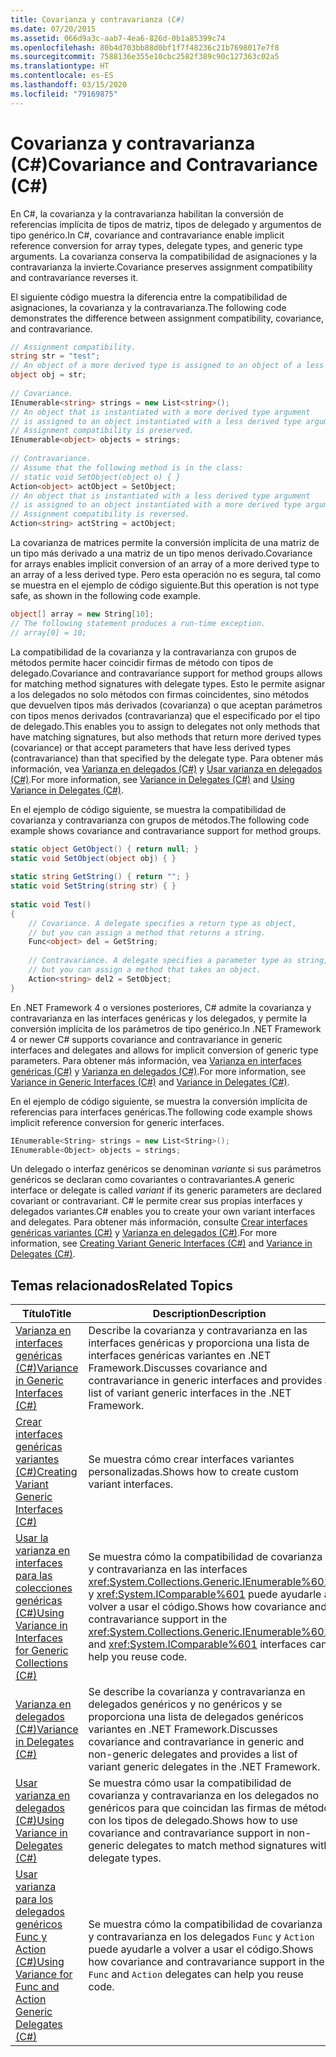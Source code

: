 ```yaml
---
title: Covarianza y contravarianza (C#)
ms.date: 07/20/2015
ms.assetid: 066d9a3c-aab7-4ea6-826d-0b1a85399c74
ms.openlocfilehash: 80b4d703bb88d0bf1f7f48236c21b7698017e7f8
ms.sourcegitcommit: 7588136e355e10cbc2582f389c90c127363c02a5
ms.translationtype: HT
ms.contentlocale: es-ES
ms.lasthandoff: 03/15/2020
ms.locfileid: "79169875"
---
```

# <a name="covariance-and-contravariance-c"></a><span data-ttu-id="b57ae-102">Covarianza y contravarianza (C#)</span><span class="sxs-lookup"><span data-stu-id="b57ae-102">Covariance and Contravariance (C#)</span></span>
<span data-ttu-id="b57ae-103">En C#, la covarianza y la contravarianza habilitan la conversión de referencias implícita de tipos de matriz, tipos de delegado y argumentos de tipo genérico.</span><span class="sxs-lookup"><span data-stu-id="b57ae-103">In C#, covariance and contravariance enable implicit reference conversion for array types, delegate types, and generic type arguments.</span></span> <span data-ttu-id="b57ae-104">La covarianza conserva la compatibilidad de asignaciones y la contravarianza la invierte.</span><span class="sxs-lookup"><span data-stu-id="b57ae-104">Covariance preserves assignment compatibility and contravariance reverses it.</span></span>  
  
 <span data-ttu-id="b57ae-105">El siguiente código muestra la diferencia entre la compatibilidad de asignaciones, la covarianza y la contravarianza.</span><span class="sxs-lookup"><span data-stu-id="b57ae-105">The following code demonstrates the difference between assignment compatibility, covariance, and contravariance.</span></span>  
  
```csharp  
// Assignment compatibility.
string str = "test";  
// An object of a more derived type is assigned to an object of a less derived type.
object obj = str;  
  
// Covariance.
IEnumerable<string> strings = new List<string>();  
// An object that is instantiated with a more derived type argument
// is assigned to an object instantiated with a less derived type argument.
// Assignment compatibility is preserved.
IEnumerable<object> objects = strings;  
  
// Contravariance.
// Assume that the following method is in the class:
// static void SetObject(object o) { }
Action<object> actObject = SetObject;  
// An object that is instantiated with a less derived type argument
// is assigned to an object instantiated with a more derived type argument.
// Assignment compatibility is reversed.
Action<string> actString = actObject;  
```  
  
 <span data-ttu-id="b57ae-106">La covarianza de matrices permite la conversión implícita de una matriz de un tipo más derivado a una matriz de un tipo menos derivado.</span><span class="sxs-lookup"><span data-stu-id="b57ae-106">Covariance for arrays enables implicit conversion of an array of a more derived type to an array of a less derived type.</span></span> <span data-ttu-id="b57ae-107">Pero esta operación no es segura, tal como se muestra en el ejemplo de código siguiente.</span><span class="sxs-lookup"><span data-stu-id="b57ae-107">But this operation is not type safe, as shown in the following code example.</span></span>  
  
```csharp  
object[] array = new String[10];  
// The following statement produces a run-time exception.  
// array[0] = 10;  
```  
  
 <span data-ttu-id="b57ae-108">La compatibilidad de la covarianza y la contravarianza con grupos de métodos permite hacer coincidir firmas de método con tipos de delegado.</span><span class="sxs-lookup"><span data-stu-id="b57ae-108">Covariance and contravariance support for method groups allows for matching method signatures with delegate types.</span></span> <span data-ttu-id="b57ae-109">Esto le permite asignar a los delegados no solo métodos con firmas coincidentes, sino métodos que devuelven tipos más derivados (covarianza) o que aceptan parámetros con tipos menos derivados (contravarianza) que el especificado por el tipo de delegado.</span><span class="sxs-lookup"><span data-stu-id="b57ae-109">This enables you to assign to delegates not only methods that have matching signatures, but also methods that return more derived types (covariance) or that accept parameters that have less derived types (contravariance) than that specified by the delegate type.</span></span> <span data-ttu-id="b57ae-110">Para obtener más información, vea [Varianza en delegados (C#)](./variance-in-delegates.md) y [Usar varianza en delegados (C#)](./using-variance-in-delegates.md).</span><span class="sxs-lookup"><span data-stu-id="b57ae-110">For more information, see [Variance in Delegates (C#)](./variance-in-delegates.md) and [Using Variance in Delegates (C#)](./using-variance-in-delegates.md).</span></span>  
  
 <span data-ttu-id="b57ae-111">En el ejemplo de código siguiente, se muestra la compatibilidad de covarianza y contravarianza con grupos de métodos.</span><span class="sxs-lookup"><span data-stu-id="b57ae-111">The following code example shows covariance and contravariance support for method groups.</span></span>  
  
```csharp  
static object GetObject() { return null; }  
static void SetObject(object obj) { }  
  
static string GetString() { return ""; }  
static void SetString(string str) { }  
  
static void Test()  
{  
    // Covariance. A delegate specifies a return type as object,  
    // but you can assign a method that returns a string.  
    Func<object> del = GetString;  
  
    // Contravariance. A delegate specifies a parameter type as string,  
    // but you can assign a method that takes an object.  
    Action<string> del2 = SetObject;  
}  
```  
  
 <span data-ttu-id="b57ae-112">En .NET Framework 4 o versiones posteriores, C# admite la covarianza y contravarianza en las interfaces genéricas y los delegados, y permite la conversión implícita de los parámetros de tipo genérico.</span><span class="sxs-lookup"><span data-stu-id="b57ae-112">In .NET Framework 4 or newer C# supports covariance and contravariance in generic interfaces and delegates and allows for implicit conversion of generic type parameters.</span></span> <span data-ttu-id="b57ae-113">Para obtener más información, vea [Varianza en interfaces genéricas (C#)](./variance-in-generic-interfaces.md) y [Varianza en delegados (C#)](./variance-in-delegates.md).</span><span class="sxs-lookup"><span data-stu-id="b57ae-113">For more information, see [Variance in Generic Interfaces (C#)](./variance-in-generic-interfaces.md) and [Variance in Delegates (C#)](./variance-in-delegates.md).</span></span>  
  
 <span data-ttu-id="b57ae-114">En el ejemplo de código siguiente, se muestra la conversión implícita de referencias para interfaces genéricas.</span><span class="sxs-lookup"><span data-stu-id="b57ae-114">The following code example shows implicit reference conversion for generic interfaces.</span></span>  
  
```csharp  
IEnumerable<String> strings = new List<String>();  
IEnumerable<Object> objects = strings;  
```  
  
 <span data-ttu-id="b57ae-115">Un delegado o interfaz genéricos se denominan *variante* si sus parámetros genéricos se declaran como covariantes o contravariantes.</span><span class="sxs-lookup"><span data-stu-id="b57ae-115">A generic interface or delegate is called *variant* if its generic parameters are declared covariant or contravariant.</span></span> <span data-ttu-id="b57ae-116">C# le permite crear sus propias interfaces y delegados variantes.</span><span class="sxs-lookup"><span data-stu-id="b57ae-116">C# enables you to create your own variant interfaces and delegates.</span></span> <span data-ttu-id="b57ae-117">Para obtener más información, consulte [Crear interfaces genéricas variantes (C#)](./creating-variant-generic-interfaces.md) y [Varianza en delegados (C#)](./variance-in-delegates.md).</span><span class="sxs-lookup"><span data-stu-id="b57ae-117">For more information, see [Creating Variant Generic Interfaces (C#)](./creating-variant-generic-interfaces.md) and [Variance in Delegates (C#)](./variance-in-delegates.md).</span></span>  
  
## <a name="related-topics"></a><span data-ttu-id="b57ae-118">Temas relacionados</span><span class="sxs-lookup"><span data-stu-id="b57ae-118">Related Topics</span></span>  
  
|<span data-ttu-id="b57ae-119">Título</span><span class="sxs-lookup"><span data-stu-id="b57ae-119">Title</span></span>|<span data-ttu-id="b57ae-120">Description</span><span class="sxs-lookup"><span data-stu-id="b57ae-120">Description</span></span>|  
|-----------|-----------------|  
|[<span data-ttu-id="b57ae-121">Varianza en interfaces genéricas (C#)</span><span class="sxs-lookup"><span data-stu-id="b57ae-121">Variance in Generic Interfaces (C#)</span></span>](./variance-in-generic-interfaces.md)|<span data-ttu-id="b57ae-122">Describe la covarianza y contravarianza en las interfaces genéricas y proporciona una lista de interfaces genéricas variantes en .NET Framework.</span><span class="sxs-lookup"><span data-stu-id="b57ae-122">Discusses covariance and contravariance in generic interfaces and provides a list of variant generic interfaces in the .NET Framework.</span></span>|  
|[<span data-ttu-id="b57ae-123">Crear interfaces genéricas variantes (C#)</span><span class="sxs-lookup"><span data-stu-id="b57ae-123">Creating Variant Generic Interfaces (C#)</span></span>](./creating-variant-generic-interfaces.md)|<span data-ttu-id="b57ae-124">Se muestra cómo crear interfaces variantes personalizadas.</span><span class="sxs-lookup"><span data-stu-id="b57ae-124">Shows how to create custom variant interfaces.</span></span>|  
|[<span data-ttu-id="b57ae-125">Usar la varianza en interfaces para las colecciones genéricas (C#)</span><span class="sxs-lookup"><span data-stu-id="b57ae-125">Using Variance in Interfaces for Generic Collections (C#)</span></span>](./using-variance-in-interfaces-for-generic-collections.md)|<span data-ttu-id="b57ae-126">Se muestra cómo la compatibilidad de covarianza y contravarianza en las interfaces <xref:System.Collections.Generic.IEnumerable%601> y <xref:System.IComparable%601> puede ayudarle a volver a usar el código.</span><span class="sxs-lookup"><span data-stu-id="b57ae-126">Shows how covariance and contravariance support in the <xref:System.Collections.Generic.IEnumerable%601> and <xref:System.IComparable%601> interfaces can help you reuse code.</span></span>|  
|[<span data-ttu-id="b57ae-127">Varianza en delegados (C#)</span><span class="sxs-lookup"><span data-stu-id="b57ae-127">Variance in Delegates (C#)</span></span>](./variance-in-delegates.md)|<span data-ttu-id="b57ae-128">Se describe la covarianza y contravarianza en delegados genéricos y no genéricos y se proporciona una lista de delegados genéricos variantes en .NET Framework.</span><span class="sxs-lookup"><span data-stu-id="b57ae-128">Discusses covariance and contravariance in generic and non-generic delegates and provides a list of variant generic delegates in the .NET Framework.</span></span>|  
|[<span data-ttu-id="b57ae-129">Usar varianza en delegados (C#)</span><span class="sxs-lookup"><span data-stu-id="b57ae-129">Using Variance in Delegates (C#)</span></span>](./using-variance-in-delegates.md)|<span data-ttu-id="b57ae-130">Se muestra cómo usar la compatibilidad de covarianza y contravarianza en los delegados no genéricos para que coincidan las firmas de método con los tipos de delegado.</span><span class="sxs-lookup"><span data-stu-id="b57ae-130">Shows how to use covariance and contravariance support in non-generic delegates to match method signatures with delegate types.</span></span>|  
|[<span data-ttu-id="b57ae-131">Usar varianza para los delegados genéricos Func y Action (C#)</span><span class="sxs-lookup"><span data-stu-id="b57ae-131">Using Variance for Func and Action Generic Delegates (C#)</span></span>](./using-variance-for-func-and-action-generic-delegates.md)|<span data-ttu-id="b57ae-132">Se muestra cómo la compatibilidad de covarianza y contravarianza en los delegados `Func` y `Action` puede ayudarle a volver a usar el código.</span><span class="sxs-lookup"><span data-stu-id="b57ae-132">Shows how covariance and contravariance support in the `Func` and `Action` delegates can help you reuse code.</span></span>|
